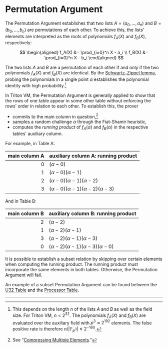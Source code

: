 # Permutation Argument

The Permutation Argument establishes that two lists $A = (a_0, \dots, a_n)$ and $B = (b_0, \dots, b_n)$ are permutations of each other.
To achieve this, the lists' elements are interpreted as the roots of polynomials $f_A(X)$ and $f_B(X)$, respectively:

$$
\begin{aligned}
f_A(X) &= \prod_{i=0}^n X - a_i \\
f_B(X) &= \prod_{i=0}^n X - b_i
\end{aligned}
$$

The two lists $A$ and $B$ are a permutation of each other if and only if the two polynomials $f_A(X)$ and $f_B(X)$ are identical.
By the [Schwartz–Zippel lemma](https://en.wikipedia.org/wiki/Schwartz%E2%80%93Zippel_lemma), probing the polynomials in a single point $\alpha$ establishes the polynomial identity with high probability.[^1]

In Triton VM, the Permutation Argument is generally applied to show that the rows of one table appear in some other table without enforcing the rows' order in relation to each other.
To establish this, the prover

- commits to the main column in question,[^2]
- samples a random challenge $\alpha$ through the Fiat-Shamir heuristic,
- computes the _running product_ of $f_A(\alpha)$ and $f_B(\alpha)$ in the respective tables' auxiliary column.

For example, in Table A:

| main column A | auxiliary column A: running product                |
|--------------:|:---------------------------------------------------|
|             0 | $(\alpha - 0)$                                     |
|             1 | $(\alpha - 0)(\alpha - 1)$                         |
|             2 | $(\alpha - 0)(\alpha - 1)(\alpha - 2)$             |
|             3 | $(\alpha - 0)(\alpha - 1)(\alpha - 2)(\alpha - 3)$ |

And in Table B:

| main column B | auxiliary column B: running product                |
|--------------:|:---------------------------------------------------|
|             2 | $(\alpha - 2)$                                     |
|             1 | $(\alpha - 2)(\alpha - 1)$                         |
|             3 | $(\alpha - 2)(\alpha - 1)(\alpha - 3)$             |
|             0 | $(\alpha - 2)(\alpha - 1)(\alpha - 3)(\alpha - 0)$ |

It is possible to establish a subset relation by skipping over certain elements when computing the running product.
The running product must incorporate the same elements in both tables.
Otherwise, the Permutation Argument will fail.

An example of a subset Permutation Argument can be found between the [U32 Table](u32-table.md#auxiliary-columns) and the [Processor Table](processor-table.md#auxiliary-columns).

---

[^1]: This depends on the length $n$ of the lists $A$ and $B$ as well as the field size.
For Triton VM, $n < 2^{32}$.
The polynomials $f_A(X)$ and $f_B(X)$ are evaluated over the auxiliary field with $p^3 \approx 2^{192}$ elements.
The false positive rate is therefore $n / |\mathbb{F}_{p^3}| \leqslant 2^{-160}$.

[^2]: See “[Compressing Multiple Elements](table-linking.md#compressing-multiple-elements).”
